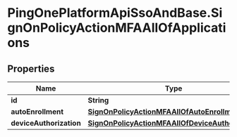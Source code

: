 # PingOnePlatformApiSsoAndBase.SignOnPolicyActionMFAAllOfApplications

## Properties

Name | Type | Description | Notes
------------ | ------------- | ------------- | -------------
**id** | **String** |  | 
**autoEnrollment** | [**SignOnPolicyActionMFAAllOfAutoEnrollment**](SignOnPolicyActionMFAAllOfAutoEnrollment.md) |  | [optional] 
**deviceAuthorization** | [**SignOnPolicyActionMFAAllOfDeviceAuthorization**](SignOnPolicyActionMFAAllOfDeviceAuthorization.md) |  | [optional] 


